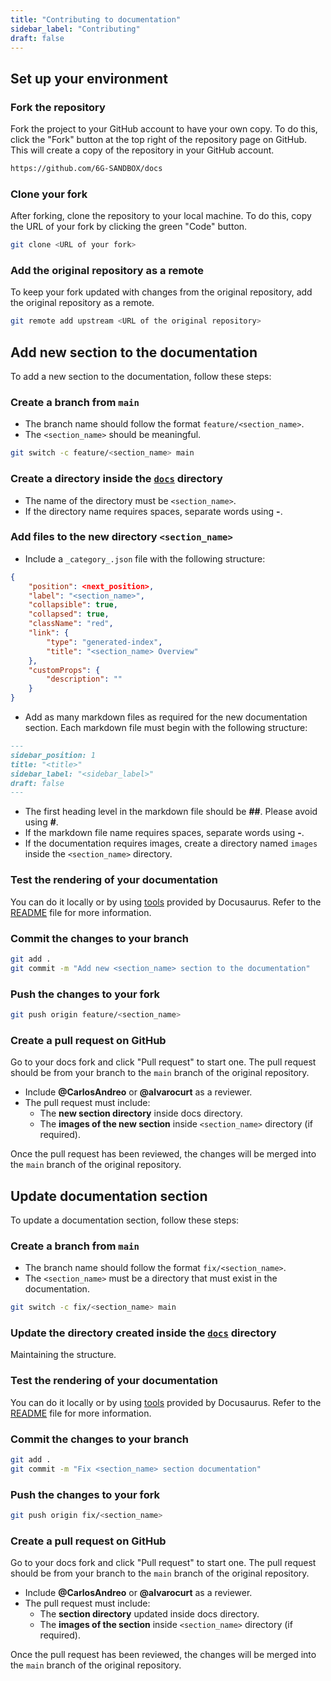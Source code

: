 ```yaml
---
title: "Contributing to documentation"
sidebar_label: "Contributing"
draft: false
---
```


## Set up your environment

### Fork the repository

Fork the project to your GitHub account to have your own copy. To do this, click the "Fork" button at the top right of the repository page on GitHub. This will create a copy of the repository in your GitHub account.

```bash
https://github.com/6G-SANDBOX/docs
```

### Clone your fork

After forking, clone the repository to your local machine. To do this, copy the URL of your fork by clicking the green "Code" button.

```bash
git clone <URL of your fork>
```

### Add the original repository as a remote

To keep your fork updated with changes from the original repository, add the original repository as a remote.

```bash
git remote add upstream <URL of the original repository>
```

## Add new section to the documentation

To add a new section to the documentation, follow these steps:

### Create a branch from `main`

- The branch name should follow the format `feature/<section_name>`.
- The `<section_name>` should be meaningful.

```bash
git switch -c feature/<section_name> main
```

### Create a directory inside the [`docs`](./docs/) directory

- The name of the directory must be `<section_name>`.
- If the directory name requires spaces, separate words using **-**.

### Add files to the new directory `<section_name>`

- Include a `_category_.json` file with the following structure:

```json
{
    "position": <next_position>,
    "label": "<section_name>",
    "collapsible": true,
    "collapsed": true,
    "className": "red",
    "link": {
        "type": "generated-index",
        "title": "<section_name> Overview"
    },
    "customProps": {
        "description": ""
    }
}
```

- Add as many markdown files as required for the new documentation section. Each markdown file must begin with the following structure:

```markdown
---
sidebar_position: 1
title: "<title>"
sidebar_label: "<sidebar_label>"
draft: false
---
```

- The first heading level in the markdown file should be **##**. Please avoid using **#**.
- If the markdown file name requires spaces, separate words using **-**.
- If the documentation requires images, create a directory named `images` inside the `<section_name>` directory.

### Test the rendering of your documentation

You can do it locally or by using [tools](https://docusaurus.io/docs/playground) provided by Docusaurus. Refer to the [README](https://github.com/6G-SANDBOX/docs/blob/main/README.md) file for more information.

### Commit the changes to your branch

```bash
git add .
git commit -m "Add new <section_name> section to the documentation"
```

### Push the changes to your fork

```bash
git push origin feature/<section_name>
```

### Create a pull request on GitHub

Go to your docs fork and click "Pull request" to start one. The pull request should be from your branch to the `main` branch of the original repository.

- Include **@CarlosAndreo** or **@alvarocurt** as a reviewer.
- The pull request must include:
  - The **new section directory** inside docs directory.
  - The **images of the new section** inside `<section_name>` directory (if required).

Once the pull request has been reviewed, the changes will be merged into the `main` branch of the original repository.

## Update documentation section

To update a documentation section, follow these steps:

### Create a branch from `main`

- The branch name should follow the format `fix/<section_name>`.
- The `<section_name>` must be a directory that must exist in the documentation.

```bash
git switch -c fix/<section_name> main
```

### Update the directory created inside the [`docs`](./docs/) directory

Maintaining the structure.

### Test the rendering of your documentation

You can do it locally or by using [tools](https://docusaurus.io/docs/playground) provided by Docusaurus. Refer to the [README](https://github.com/6G-SANDBOX/docs/blob/main/README.md) file for more information.

### Commit the changes to your branch

```bash
git add .
git commit -m "Fix <section_name> section documentation"
```

### Push the changes to your fork

```bash
git push origin fix/<section_name>
```

### Create a pull request on GitHub

Go to your docs fork and click "Pull request" to start one. The pull request should be from your branch to the `main` branch of the original repository.

- Include **@CarlosAndreo** or **@alvarocurt** as a reviewer.
- The pull request must include:
  - The **section directory** updated inside docs directory.
  - The **images of the section** inside `<section_name>` directory (if required).

Once the pull request has been reviewed, the changes will be merged into the `main` branch of the original repository.
